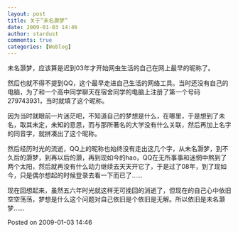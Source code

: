 ```yaml
---
layout: post
title: 关于”未名灏梦”
date: 2009-01-03 14:46
author: stardust
comments: true
categories: [Weblog]
---
```

未名灏梦，应该算是迟到03年才开始网虫生活的自己在网上最早的昵称了。

然后也就不得不提到QQ，这个最早走进自己生活的网络工具。当时还没有自己的电脑，为了和一个高中同学聊天在宿舍同学的电脑上注册了第一个号码279743931，当时就填了这个昵称。

因为当时就眼前一片迷茫吧，不知道自己的梦想是什么，在哪里，于是想到了未名，取其未定，未知的意思，而与那所著名的大学没有什么关联，然后再加上名字的同音字，就拼凑出了这个昵称。

然后经历时光的流逝，QQ上的昵称也始终没有走出这几个字，从未名灏梦，到不久后的灏梦，到再以后的灏，再到现如今的hao，QQ在无所事事和迷惘中熬到了两个太阳，然后就再没有什么动力继续去天天开它了，于是过了08年，到了现如今，只是偶尔想起的时候登录去看一下而已了……

现在回想起来，虽然五六年时光就这样无可挽回的消逝了，但现在的自己心中依旧空空荡荡，梦想是什么这个问题对自己依旧是个依旧是无解。所以依旧是未名灏梦……

Posted on 2009-01-03 14:46
